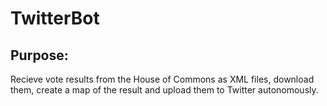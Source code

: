 # TwitterBot

## Purpose:
Recieve vote results from the House of Commons as XML files, download them, create a map of the result 
and upload them to Twitter autonomously.
	